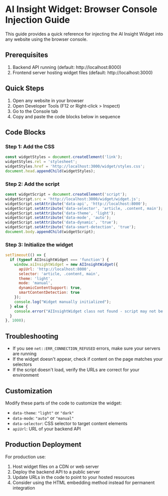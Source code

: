 # AI Insight Widget: Browser Console Injection Guide

This guide provides a quick reference for injecting the AI Insight Widget into any website using the browser console.

## Prerequisites

1. Backend API running (default: http://localhost:8000)
2. Frontend server hosting widget files (default: http://localhost:3000)

## Quick Steps

1. Open any website in your browser
2. Open Developer Tools (F12 or Right-click > Inspect)
3. Go to the Console tab
4. Copy and paste the code blocks below in sequence

## Code Blocks

### Step 1: Add the CSS

```javascript
const widgetStyles = document.createElement('link');
widgetStyles.rel = 'stylesheet';
widgetStyles.href = 'http://localhost:3000/widget/styles.css';
document.head.appendChild(widgetStyles);
```

### Step 2: Add the script

```javascript
const widgetScript = document.createElement('script');
widgetScript.src = 'http://localhost:3000/widget/widget.js';
widgetScript.setAttribute('data-api', 'http://localhost:8000');
widgetScript.setAttribute('data-selector', 'article, .content, main');
widgetScript.setAttribute('data-theme', 'light');
widgetScript.setAttribute('data-mode', 'auto');
widgetScript.setAttribute('data-dynamic', 'true');
widgetScript.setAttribute('data-smart-detection', 'true');
document.body.appendChild(widgetScript);
```

### Step 3: Initialize the widget

```javascript
setTimeout(() => {
  if (typeof AIInsightWidget === 'function') {
    window.aiInsightWidget = new AIInsightWidget({
      apiUrl: 'http://localhost:8000',
      selector: 'article, .content, main', 
      theme: 'light',
      mode: 'manual',
      dynamicContentSupport: true,
      smartContentDetection: true
    });
    console.log("Widget manually initialized");
  } else {
    console.error("AIInsightWidget class not found - script may not be loaded correctly");
  }
}, 1000);
```

## Troubleshooting

- If you see `net::ERR_CONNECTION_REFUSED` errors, make sure your servers are running
- If the widget doesn't appear, check if content on the page matches your selectors
- If the script doesn't load, verify the URLs are correct for your environment

## Customization

Modify these parts of the code to customize the widget:

- `data-theme`: `"light"` or `"dark"`
- `data-mode`: `"auto"` or `"manual"`
- `data-selector`: CSS selector to target content elements
- `apiUrl`: URL of your backend API

## Production Deployment

For production use:
1. Host widget files on a CDN or web server
2. Deploy the backend API to a public server
3. Update URLs in the code to point to your hosted resources
4. Consider using the HTML embedding method instead for permanent integration 